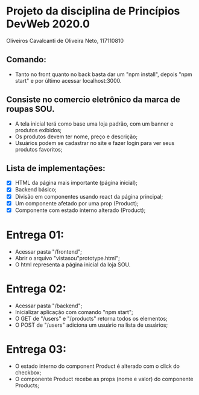# Projeto da disciplina de Princípios DevWeb 2020.0
Oliveiros Cavalcanti de Oliveira Neto, 117110810

## Comando:
- Tanto no front quanto no back basta dar um "npm install", depois "npm start" e  por último acessar localhost:3000.

## Consiste no comercio eletrônico da marca de roupas SOU.
- A tela inicial terá como base uma loja padrão, com um banner e produtos exibidos;
- Os produtos devem ter nome, preço e descrição;
- Usuários podem se cadastrar no site e fazer login para ver seus produtos favoritos;

## Lista de implementações:
- [x] HTML da página mais importante (página inicial);
- [x] Backend básico;
- [x] Divisão em componentes usando react da página principal;
- [x] Um componente afetado por uma prop (Product);
- [x] Componente com estado interno alterado (Product);

# Entrega 01:
- Acessar pasta "/frontend";
- Abrir o arquivo "vistasou"prototype.html";
- O html representa a página inicial da loja SOU.

# Entrega 02:
- Acessar pasta "/backend";
- Inicializar aplicação com comando "npm start";
- O GET de "/users" e "/products" retorna todos os elementos;
- O POST de "/users" adiciona um usuário na lista de usuários;

# Entrega 03:
- O estado interno do component Product é alterado com o click do checkbox;
- O componente Product recebe as props (nome e valor) do componente Products;
